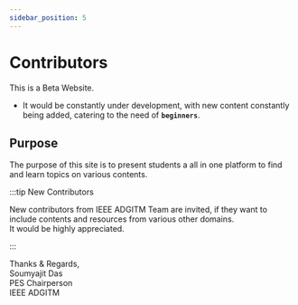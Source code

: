 ```yaml
---
sidebar_position: 5
---
```


# Contributors

This is a Beta Website. 
* It would be constantly under development, with new content constantly being added, catering to the need of **`beginners`**.

## Purpose 

The purpose of this site is to present students a all in one platform to find and learn topics on various contents.

:::tip New Contributors

New contributors from IEEE ADGITM Team are invited, if they want to include contents and resources from various other domains.  
It would be highly appreciated.

:::

Thanks & Regards,  
Soumyajit Das  
PES Chairperson  
IEEE ADGITM